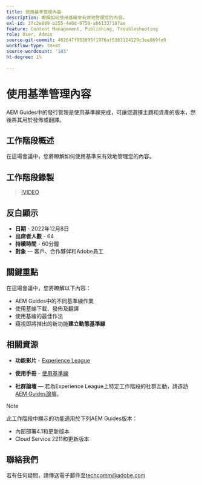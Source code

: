 ```yaml
---
title: 使用基準管理內容
description: 瞭解如何使用基線來有效地管理您的內容。
exl-id: 3fc2e889-b255-4e8d-9750-ab61337107ae
feature: Content Management, Publishing, Troubleshooting
role: User, Admin
source-git-commit: 462647f953895f1976af5383124129c3ee869fe9
workflow-type: tm+mt
source-wordcount: '183'
ht-degree: 1%

---
```


# 使用基準管理內容

AEM Guides中的發行管理是使用基準線完成，可讓您選擇主題和資產的版本，然後將其用於發佈或翻譯。

## 工作階段概述

在這場會議中，您將瞭解如何使用基準來有效地管理您的內容。

## 工作階段錄製

>[!VIDEO](https://video.tv.adobe.com/v/3414172/version-management-release-management-baseline?quality=12&learn=on)

## 反白顯示

- **日期** - 2022年12月8日
- **出席者人數** - 64
- **持續時間** - 60分鐘
- **對象** — 客戶、合作夥伴和Adobe員工

## 關鍵重點

在這場會議中，您將瞭解以下內容：
- AEM Guides中的不同基準線作業
- 使用基線下載、發佈及翻譯
- 使用基線的最佳作法
- 窺視即將推出的新功能&#x200B;**建立動態基準線**

## 相關資源

- **功能影片** - [Experience League](https://experienceleague.adobe.com/docs/experience-manager-guides-learn/videos/advanced-user-guide/overview.html?lang=en)

- **使用手冊** - [使用基準線](https://help.adobe.com/en_US/xml-documentation-for-adobe-experience-manager/index.html#t=DXML-master-map%2Fgenerate-output-use-baseline-for-publishing.html)

- **社群論壇** — 若為Experience League上特定工作階段的社群互動，請造訪[AEM Guides論壇](https://experienceleaguecommunities.adobe.com/t5/experience-manager-guides/bd-p/xml-documentation-discussions)。

>[!NOTE]
>
>此工作階段中顯示的功能適用於下列AEM Guides版本：
> - 內部部署4.1和更新版本
> - Cloud Service 2211和更新版本

## 聯絡我們

若有任何疑問，請傳送電子郵件至<techcomm@adobe.com>
